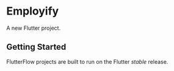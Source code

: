 # Employify

A new Flutter project.

## Getting Started

FlutterFlow projects are built to run on the Flutter _stable_ release.
